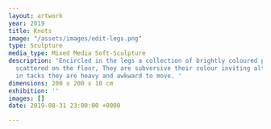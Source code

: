 ```yaml
---
layout: artwork
year: 2019
title: Knots
image: "/assets/images/edit-legs.png"
type: Sculpture
media_type: Mixed Media Soft-Sculpture
description: 'Encircled in the legs a collection of brightly coloured playthings lay
  scattered on the floor, They are subversive their colour inviting although covered
  in tacks they are heavy and awkward to move. '
dimensions: 200 x 200 x 10 cm
exhibition: ''
images: []
date: 2019-08-31 23:00:00 +0000

---
```

